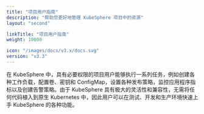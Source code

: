 ```yaml
---
title: "项目用户指南"
description: "帮助您更好地管理 KubeSphere 项目中的资源"
layout: "second"

linkTitle: "项目用户指南"
weight: 10000

icon: "/images/docs/v3.x/docs.svg"
version: "v3.3"
---
```


在 KubeSphere 中，具有必要权限的项目用户能够执行一系列任务，例如创建各种工作负载，配置卷、密钥和 ConfigMap，设置各种发布策略，监控应用程序指标以及创建告警策略。由于 KubeSphere 具有极大的灵活性和兼容性，无需将任何代码植入到原生 Kubernetes 中，因此用户可以在测试、开发和生产环境快速上手 KubeSphere 的各种功能。